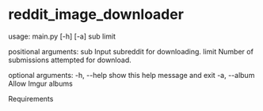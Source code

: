 # reddit_image_downloader

usage: main.py [-h] [-a] sub limit

positional arguments:
  sub          Input subreddit for downloading.
  limit        Number of submissions attempted for download.

optional arguments:
  -h, --help   show this help message and exit
  -a, --album  Allow Imgur albums
  

Requirements
